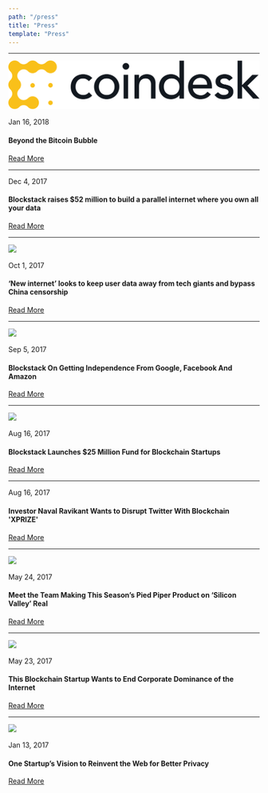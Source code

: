 ```yaml
---
path: "/press"
title: "Press"
template: "Press"
---
```



------------------------------------------------------------

![](images/press/coindesk-logo.svg)

Jan 16, 2018

#### Beyond the Bitcoin Bubble

<a href="https://www.nytimes.com/2018/01/16/magazine/beyond-the-bitcoin-bubble.html" target="_blank" class="button secondary">Read More</a>

------------------------------------------------------------

Dec 4, 2017

#### Blockstack raises $52 million to build a parallel internet where you own all your data

<a href="https://venturebeat.com/2017/12/04/blockstack-raises-52-million-to-build-a-parallel-internet-where-you-own-all-your-data/" target="_blank" class="button secondary">Read More</a>

------------------------------------------------------------

<img src="http://placehold.it/600x400">

Oct 1, 2017

#### ‘New internet’ looks to keep user data away from tech giants and bypass China censorship

<a href="http://www.scmp.com/news/hong-kong/economy/article/2113521/new-internet-looks-keep-user-data-away-tech-giants-and-bypass" target="_blank" class="button secondary">Read More</a>

------------------------------------------------------------

<img src="http://placehold.it/600">

Sep 5, 2017

#### Blockstack On Getting Independence From Google, Facebook And Amazon

<a href="https://www.forbes.com/sites/laurashin/2017/09/05/blockstack-on-how-to-take-control-from-google-facebook-and-amazon/" target="_blank" class="button secondary">Read More</a>

------------------------------------------------------------

<img src="http://placehold.it/600x400">

Aug 16, 2017

#### Blockstack Launches $25 Million Fund for Blockchain Startups

<a href="https://www.wsj.com/articles/blockstack-launches-25-million-fund-for-blockchain-startups-1502883001" target="_blank" class="button secondary">Read More</a>

------------------------------------------------------------

Aug 16, 2017

#### Investor Naval Ravikant Wants to Disrupt Twitter With Blockchain 'XPRIZE'

<a href="https://www.coindesk.com/investor-naval-ravikant-wants-disrupt-twitter-blockchain-xprize/" target="_blank" class="button secondary">Read More</a>

------------------------------------------------------------

<img src="http://placehold.it/600x400">

May 24, 2017

#### Meet the Team Making This Season’s Pied Piper Product on ‘Silicon Valley’ Real

<a href="http://observer.com/2017/05/hbo-silicon-valley-blockstack-consensus-2017/" target="_blank" class="button secondary">Read More</a>

------------------------------------------------------------

<img src="http://placehold.it/600x400">

May 23, 2017

#### This Blockchain Startup Wants to End Corporate Dominance of the Internet

<a href="https://motherboard.vice.com/en_us/article/this-blockchain-startup-wants-to-end-corporate-dominance-of-the-internet" target="_blank" class="button secondary">Read More</a>

------------------------------------------------------------

<img src="http://placehold.it/600x400">

Jan 13, 2017

#### One Startup’s Vision to Reinvent the Web for Better Privacy

<a href="https://www.technologyreview.com/s/603352/one-startups-vision-to-reinvent-the-web-for-better-privacy/" target="_blank" class="button secondary">Read More</a>
